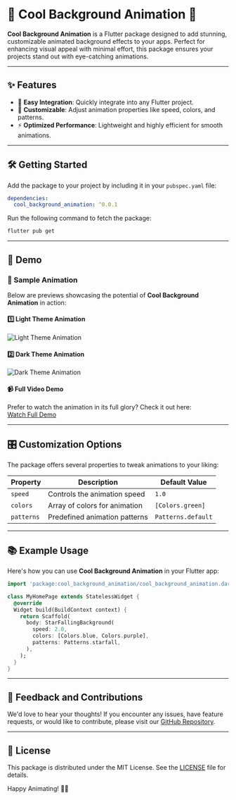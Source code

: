 # 🌈 Cool Background Animation 🌌

**Cool Background Animation** is a Flutter package designed to add stunning, customizable animated background effects to your apps. Perfect for enhancing visual appeal with minimal effort, this package ensures your projects stand out with eye-catching animations.

---

## ✨ Features
- 🚀 **Easy Integration**: Quickly integrate into any Flutter project.
- 🎨 **Customizable**: Adjust animation properties like speed, colors, and patterns.
- ⚡ **Optimized Performance**: Lightweight and highly efficient for smooth animations.

---

## 🛠️ Getting Started
Add the package to your project by including it in your `pubspec.yaml` file:

```yaml
dependencies:
  cool_background_animation: ^0.0.1
```

Run the following command to fetch the package:
```bash
flutter pub get
```

---

## 🎥 Demo
### 🌟 Sample Animation
Below are previews showcasing the potential of **Cool Background Animation** in action:

#### 1️⃣ **Light Theme Animation**
![Light Theme Animation]([https://example.com/path-to-light-theme-demo.gif](https://github.com/AIdevol/cool_background_animation/blob/main/example/assets/animations/starfalling.gif))

#### 2️⃣ **Dark Theme Animation**
![Dark Theme Animation](https://example.com/path-to-dark-theme-demo.gif)

#### 📹 **Full Video Demo**
Prefer to watch the animation in its full glory? Check it out here:  
[Watch Full Demo](https://example.com/path-to-your-mov-file)

---

## 🎛️ Customization Options
The package offers several properties to tweak animations to your liking:

| **Property**      | **Description**              | **Default Value**       |
|-------------------|------------------------------|-------------------------|
| `speed`           | Controls the animation speed | `1.0`                   |
| `colors`          | Array of colors for animation| `[Colors.green]`        |
| `patterns`        | Predefined animation patterns| `Patterns.default`      |

---

## 📚 Example Usage
Here's how you can use **Cool Background Animation** in your Flutter app:

```dart
import 'package:cool_background_animation/cool_background_animation.dart';

class MyHomePage extends StatelessWidget {
  @override
  Widget build(BuildContext context) {
    return Scaffold(
      body: StarFallingBackground(
        speed: 2.0,
        colors: [Colors.blue, Colors.purple],
        patterns: Patterns.starfall,
      ),
    );
  }
}
```

---

## 🧩 Feedback and Contributions
We'd love to hear your thoughts! If you encounter any issues, have feature requests, or would like to contribute, please visit our [GitHub Repository](https://github.com/your-repo-link).

---

## 📄 License
This package is distributed under the MIT License. See the [LICENSE](https://github.com/your-repo-link/LICENSE) file for details.

Happy Animating! 🚀✨
